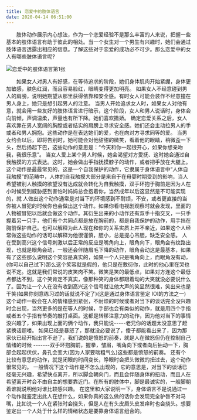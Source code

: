 ```yaml
---
title: 恋爱中的肢体语言
date: 2020-04-14 06:51:00
---
```




　　肢体动作展示内心想法，作为一个恋爱经验不是那么丰富的人来说，把握一些基本的肢体语言有助于彼此的相处。当一个女生对一个男生有兴趣时，她们会通过肢体语言透露出相应的信息。了解这些对于恋爱的成功必不可少。那么恋爱中的女人有哪些肢体语言呢?

![恋爱中的肢体语言第1张](/img/173aaec81728ca7c1c63ad72d2fda4a7.jpg)

　　如果女人对男人有好感，在等待追求的阶段，她们身体肌肉开始紧绷，身体更加敏感，肤色红润，而且容易脸红，眼睛变得更加明亮。 如果女人不经意碰到男人的肩膀，说明她期望从那里获得依靠和安全感。有时女人可能会装作不经意撞在男人身上，她只是想引起男人的注意。 当男人开始追求女人时，如果女人对他有意，就会用一些友好的肢体语言进行暗示，这个阶段，女人和男人说话时，身体会向前倾，声调温柔，声量也有所下降。她们喜欢撒娇。 确定恋爱关系之后，女人喜欢靠在男人宽阔的胸膛或者结实的肩膀上寻求安全感。她们还会主动拉男人的手或者和男人拥抱。这些动作是在表达她们的爱，也在向对方寻求同等的爱。 当男女约会以后，即将告别时，她可能会对他甜甜的微笑，看着他的眼睛，稍微歪一下头，然后扬起下巴，这些动作的意思是：“今天和你一起很开心，如果你想亲吻我，我很乐意”。 当女人爱上某个男人时候，她会渴望对方愛抚、这时她会通过自我触摸的方式表达。这时，她会做出手指抚摸脖子的动作，或者把手放在大腿上。 这个动作是最最常见的，这是一个自我保护的动作，它隶属于身体语言中“人体自我触摸”的范畴中，人体的自我触摸大部分是来自于在母婴时期受到的影响，当人希望被别人触摸的欲望没有达成就会转化为自我触摸，双手环抱于胸前是因为人在小时候受到威胁感到害怕时妈妈总会抱着你，当然成年以后这显然是不可能实现的，就 人做出这个动作通常是对当下的环境感到不耐烦，不安，或者更直接的当你被人冒犯的时候你也会做出这个动作。如果你看电视剧观察时就会发现，里面的人物被冒犯以后就会做这个动作。其衍生出来的小动作还有双手十指交叉，一只手握着另一只手，他们有个共同点都是放在胸前的，都是自我保护的动作，用手挡在胸前保护自己。也可以解释为此人现在和你的关系实质上并不亲近，如果这个人经常做这些动作的话可以解释为他很谨慎，胆小，总是提心吊胆，缺乏安全感。 人在受到高兴这个信号刺激以后正常的反应是嘴角向上，眼角向下，眼角会有纹路出现，也就是眼角会动，一般还会伴随眉毛下降的动作，眼角会动这是最基本，如果有了这些那么说明这个笑容是真实的，如果一个人只是嘴角向上，而眼角没有动，(你可以自己试下)那么这个笑容就是假的，他只是在敷衍你，此时的他心里在哭也说不定。这就是我们常说的皮笑肉不笑。微笑是笑的最低点，如果对方连这个最低点都达不到，这个笑肯定不真实，像那种笑的身体都跟着动的大笑就没必要说什么了。因为让一个人在没有收到高兴这个信号就让他大声的笑显然很难，笑出来也是干笑(如果你刻意练习过的话就说不定了)(这是通过身体语言鉴定 IOI的方法之一) 这个动作一般会在人的情绪感到紧张，不耐烦的时候或者对当下的谈话完全没兴趣时会出现，当然更多的是在等人的时候，手部也会有类似的动作，就是用四个手指或者五个手指有节奏的敲打桌面。这都是转移注意力的动作，因为他对当下的事情没兴趣了，如果出现上面的俩个动作，我只能说-----老兄你的话题太没意思了赶紧换话题喽。 如果已经是暴怒了，那就没必要说了，傻子都能看出来了，因为那家伙已经开始出言不逊了，我们说的是愤怒的前奏，就是人在微怒但仍在控制自己情绪的时候 -------双手环抱胸前，握拳，皱眉，嘴角向下或者向后抽动一下，胸部会起起伏伏，鼻孔会变大(因为人家要喘粗气么)这些都是愤怒的前奏。 还有个比较有意思的动作，就是闭眼的时间变长，睁眼时会把头微微的扭过去，这个动作很常见的。 一般情况下这个动作是不怎么出现的，它的意思是，对当下的谈话已经毫无兴趣，希望快点离开，所以脚会朝向门，而且会伴随身体的扭动，而且人在希望离开时会不由自主的想要靠近门。在所有的肢体中，脚是最诚实的，一般脚朝着谁就说明他对谁比较感兴趣。 在这里和大家说明一下，身体语言不是说通过一个动作就鉴定出此人在想什么，如果你真的这么做的话你会发现完全驴唇不对马嘴，比如说一个人在紧张时会挠头，但是人在有头皮屑头皮发痒时也会挠头。想要鉴定出一个人处于什么样的情绪状态是要靠身体语言组合的。